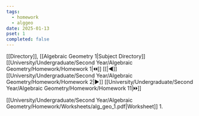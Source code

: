 ```yaml
---
tags:
  - homework
  - alggeo
date: 2025-01-13
pset: 1
completed: false
---
```

[[Directory]], [[Algebraic Geometry 1|Subject Directory]]
[[University/Undergraduate/Second Year/Algebraic Geometry/Homework/Homework 1|🞀🞀]] [[|◀]] [[University/Undergraduate/Second Year/Algebraic Geometry/Homework/Homework 2|▶]] [[University/Undergraduate/Second Year/Algebraic Geometry/Homework/Homework 11|🞂🞂]]

[[University/Undergraduate/Second Year/Algebraic Geometry/Homework/Worksheets/alg_geo_1.pdf|Worksheet]]
1. 

